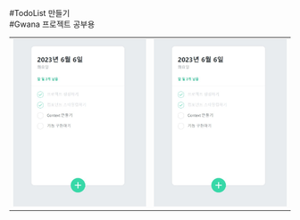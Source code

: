 #TodoList 만들기
<br>
#Gwana 프로젝트 공부용
<br>
<table>
    <tr>
        <td><img src='todolist.jpg'></td>
        <td><img src='todolist.jpg'></td>
    </tr>
</table>

